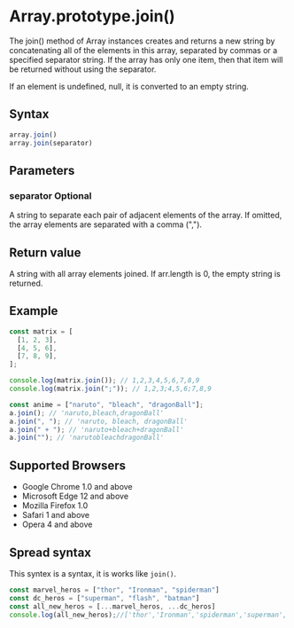 # Array.prototype.join()

The join() method of Array instances creates and returns a new string by concatenating all of the elements in this array, separated by commas or a specified separator string. If the array has only one item, then that item will be returned without using the separator.

If an element is undefined, null, it is converted to an empty string.

## Syntax

```js
array.join()
array.join(separator)
```

## Parameters

### separator Optional

A string to separate each pair of adjacent elements of the array. If omitted, the array elements are separated with a comma (",").

## Return value

A string with all array elements joined. If arr.length is 0, the empty string is returned.

## Example

```js
const matrix = [
  [1, 2, 3],
  [4, 5, 6],
  [7, 8, 9],
];

console.log(matrix.join()); // 1,2,3,4,5,6,7,8,9
console.log(matrix.join(";")); // 1,2,3;4,5,6;7,8,9
```

```js
const anime = ["naruto", "bleach", "dragonBall"];
a.join(); // 'naruto,bleach,dragonBall'
a.join(", "); // 'naruto, bleach, dragonBall'
a.join(" + "); // 'naruto+bleach+dragonBall'
a.join(""); // 'narutobleachdragonBall'
```

## Supported Browsers

- Google Chrome 1.0 and above
- Microsoft Edge 12 and above
- Mozilla Firefox 1.0
- Safari 1 and above
- Opera 4 and above

## Spread syntax

This syntex is a syntax, it is works like `join()`.

```js
const marvel_heros = ["thor", "Ironman", "spiderman"]
const dc_heros = ["superman", "flash", "batman"]
const all_new_heros = [...marvel_heros, ...dc_heros]
console.log(all_new_heros);//['thor','Ironman','spiderman','superman','flash','batman']
```
